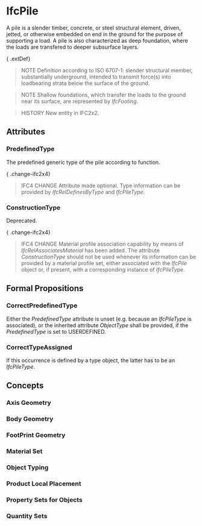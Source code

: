 # IfcPile

A pile is a slender timber, concrete, or steel structural element, driven, jetted, or otherwise embedded on end in the ground for the purpose of supporting a load. A pile is also characterized as deep foundation, where the loads are transfered to deeper subsurface layers.

{ .extDef}
> NOTE  Definition according to ISO 6707-1: slender structural member, substantially underground, intended to transmit force(s) into loadbearing strata below the surface of the ground.

> NOTE  Shallow foundations, which transfer the loads to the ground near its surface, are represented by _IfcFooting_.

> HISTORY  New entity in IFC2x2.

## Attributes

### PredefinedType
The predefined generic type of the pile according to function.

{ .change-ifc2x4}
> IFC4 CHANGE  Attribute made optional. Type information can be provided by _IfcRelDefinesByType_ and _IfcPileType_.

### ConstructionType
Deprecated.

{ .change-ifc2x4}
> IFC4 CHANGE  Material profile association capability by means of _IfcRelAssociatesMaterial_ has been added. The attribute _ConstructionType_ should not be used whenever its information can be provided by a material profile set, either associated with the _IfcPile_ object or, if present, with a corresponding instance of _IfcPileType_.

## Formal Propositions

### CorrectPredefinedType
Either the _PredefinedType_ attribute is unset (e.g. because an _IfcPileType_ is associated), or the inherited attribute _ObjectType_ shall be provided, if the _PredefinedType_ is set to USERDEFINED.

### CorrectTypeAssigned
If this occurrence is defined by a type object, the latter has to be an _IfcPileType_.

## Concepts

### Axis Geometry



### Body Geometry



### FootPrint Geometry



### Material Set



### Object Typing



### Product Local Placement



### Property Sets for Objects



### Quantity Sets



